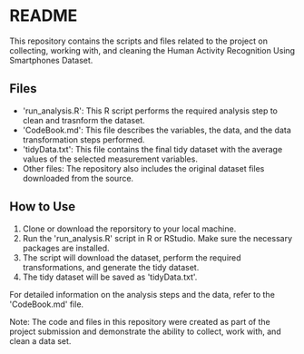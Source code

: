 # README
This repository contains the scripts and files related to the project on collecting, working with, and cleaning the Human Activity Recognition Using Smartphones Dataset.

## Files
- 'run_analysis.R': This R script performs the required analysis step to clean and trasnform the dataset.
- 'CodeBook.md': This file describes the variables, the data, and the data transformation steps performed.
- 'tidyData.txt': This file contains the final tidy dataset with the average values of the selected measurement variables.
- Other files: The repository also includes the original dataset files downloaded from the source.

## How to Use
1. Clone or download the reporsitory to your local machine.
2. Run the 'run_analysis.R' script in R or RStudio. Make sure the necessary packages are installed.
3. The script will download the dataset, perform the required transformations, and generate the tidy dataset.
4. The tidy dataset will be saved as 'tidyData.txt'.

For detailed information on the analysis steps and the data, refer to the 'CodeBook.md' file.

Note: The code and files in this repository were created as part of the project submission and demonstrate the ability to collect, work with, and clean a data set.

